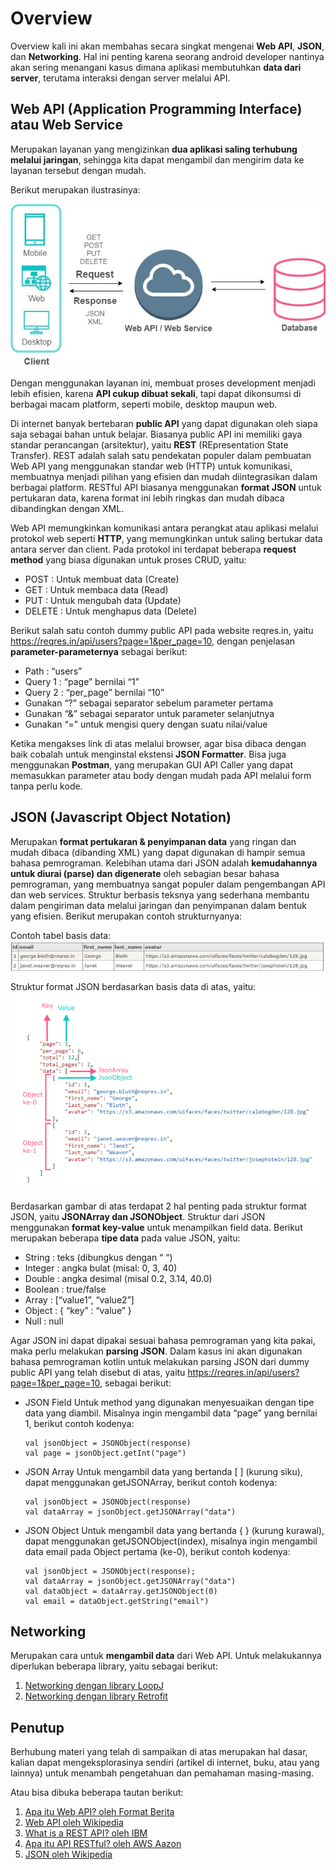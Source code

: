 # Overview
Overview kali ini akan membahas secara singkat mengenai **Web API**, **JSON**, dan **Networking**. Hal ini penting karena seorang android developer nantinya akan sering menangani kasus dimana aplikasi membutuhkan **data dari server**, terutama interaksi dengan server melalui API.

## **Web API (Application Programming Interface) atau Web Service**
Merupakan layanan yang mengizinkan **dua aplikasi saling terhubung melalui jaringan**, sehingga kita dapat mengambil dan mengirim data ke layanan tersebut dengan mudah.

Berikut merupakan ilustrasinya:

![Web API](asset/WebAPI.png)

Dengan menggunakan layanan ini, membuat proses development menjadi lebih efisien, karena **API cukup dibuat sekali**, tapi dapat dikonsumsi di berbagai macam platform, seperti mobile, desktop maupun web.

Di internet banyak bertebaran **public API** yang dapat digunakan oleh siapa saja sebagai bahan untuk belajar. Biasanya public API ini memiliki gaya standar perancangan (arsitektur), yaitu **REST** (REpresentation State Transfer). REST adalah salah satu pendekatan populer dalam pembuatan Web API yang menggunakan standar web (HTTP) untuk komunikasi, membuatnya menjadi pilihan yang efisien dan mudah diintegrasikan dalam berbagai platform. RESTful API biasanya menggunakan **format JSON** untuk pertukaran data, karena format ini lebih ringkas dan mudah dibaca dibandingkan dengan XML.

Web API memungkinkan komunikasi antara perangkat atau aplikasi melalui protokol web seperti **HTTP**, yang memungkinkan untuk saling bertukar data antara server dan client. Pada protokol ini terdapat beberapa **request method** yang biasa digunakan untuk proses CRUD, yaitu:
- POST : Untuk membuat data (Create)
- GET : Untuk membaca data (Read)
- PUT : Untuk mengubah data (Update)
- DELETE : Untuk menghapus data (Delete)

Berikut salah satu contoh dummy public API pada website reqres.in, yaitu https://reqres.in/api/users?page=1&per_page=10, dengan penjelasan **parameter-parameternya** sebagai berikut:
- Path : “users”
- Query 1 : “page” bernilai “1” 
- Query 2 : “per_page” bernilai “10”
- Gunakan “?” sebagai separator sebelum parameter pertama
- Gunakan “&” sebagai separator untuk parameter selanjutnya
- Gunakan “=” untuk mengisi query dengan suatu nilai/value

Ketika mengakses link di atas melalui browser, agar bisa dibaca dengan baik cobalah untuk menginstal ekstensi **JSON Formatter**. Bisa juga menggunakan **Postman**, yang merupakan GUI API Caller yang dapat memasukkan parameter atau body dengan mudah pada API melalui form tanpa perlu kode.

## **JSON (Javascript Object Notation)**
Merupakan **format pertukaran & penyimpanan data** yang ringan dan mudah dibaca (dibanding XML) yang dapat digunakan di hampir semua bahasa pemrograman. Kelebihan utama dari JSON adalah **kemudahannya untuk diurai (parse) dan digenerate** oleh sebagian besar bahasa pemrograman, yang membuatnya sangat populer dalam pengembangan API dan web services. Struktur berbasis teksnya yang sederhana membantu dalam pengiriman data melalui jaringan dan penyimpanan dalam bentuk yang efisien. Berikut merupakan contoh strukturnyanya:

Contoh tabel basis data:
![DB](asset/Db.png)

Struktur format JSON berdasarkan basis data di atas, yaitu:
![DB JSON](asset/DbWithJSON.png)

Berdasarkan gambar di atas terdapat 2 hal penting pada struktur format JSON, yaitu **JSONArray dan JSONObject**. Struktur dari JSON menggunakan **format key-value** untuk menampilkan field data. Berikut merupakan beberapa **tipe data** pada value JSON, yaitu:
- String : teks (dibungkus dengan “ “)
- Integer : angka bulat (misal: 0, 3, 40)
- Double : angka desimal (misal 0.2,  3.14, 40.0)
- Boolean : true/false
- Array : [“value1”, “value2”]
- Object : { “key” : “value” }
- Null : null

Agar JSON ini dapat dipakai sesuai bahasa pemrograman yang kita pakai, maka perlu melakukan **parsing JSON**. Dalam kasus ini akan digunakan bahasa pemrograman kotlin untuk melakukan parsing JSON dari dummy public API yang telah disebut di atas, yaitu https://reqres.in/api/users?page=1&per_page=10, sebagai berikut:
- JSON Field
Untuk method yang digunakan menyesuaikan dengan tipe data yang diambil. Misalnya ingin mengambil data “page” yang bernilai 1, berikut contoh kodenya:
    ```
    val jsonObject = JSONObject(response)
    val page = jsonObject.getInt("page")
    ```

- JSON Array
Untuk mengambil data yang bertanda [ ] (kurung siku), dapat menggunakan getJSONArray, berikut contoh kodenya:
    ```
    val jsonObject = JSONObject(response)
    val dataArray = jsonObject.getJSONArray("data")
    ```

- JSON Object
Untuk mengambil data yang bertanda { } (kurung kurawal), dapat menggunakan getJSONObject(index), misalnya ingin mengambil data email pada Object pertama (ke-0), berikut contoh kodenya:
    ```
    val jsonObject = JSONObject(response);
    val dataArray = jsonObject.getJSONArray("data")
    val dataObject = dataArray.getJSONObject(0)
    val email = dataObject.getString("email")
    ```

## **Networking**
Merupakan cara untuk **mengambil data** dari Web API. Untuk melakukannya diperlukan beberapa library, yaitu sebagai berikut:
1. [Networking dengan library LoopJ](../2.LoopJ/LoopJ.md)
2. [Networking dengan library Retrofit](../3.Retrofit/Retrofit.md)


## Penutup
Berhubung materi yang telah di sampaikan di atas merupakan hal dasar, kalian dapat mengeksplorasinya sendiri (artikel di internet, buku, atau yang lainnya) untuk menambah pengetahuan dan pemahaman masing-masing.

Atau bisa dibuka beberapa tautan berikut:
1. [Apa itu Web API? oleh Format Berita](https://formatberita.com/2020/04/29/apa-itu-web-api/)
2. [Web API oleh Wikipedia](https://en-m-wikipedia-org.translate.goog/wiki/Web_API?_x_tr_sl=en&_x_tr_tl=id&_x_tr_hl=id&_x_tr_pto=tc)
3. [What is a REST API? oleh IBM](https://www.ibm.com/topics/rest-apis)
4. [Apa itu API RESTful? oleh AWS Aazon](https://aws.amazon.com/id/what-is/restful-api/)
5. [JSON oleh Wikipedia](https://en.wikipedia.org/wiki/JSON)